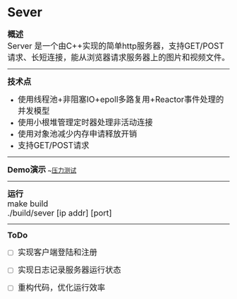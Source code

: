 # Sever  
**<font size=4>概述</font>**   
<font size=4>Server 是一个由C++实现的简单http服务器，支持GET/POST请求、长短连接，能从浏览器请求服务器上的图片和视频文件。</font>  

****************************************************************

**<font size=4>技术点</font>**   
- <font size=4>使用线程池+非阻塞IO+epoll多路复用+Reactor事件处理的并发模型</font>
- <font size=4>使用小根堆管理定时器处理非活动连接</font>
- <font size=4>使用对象池减少内存申请释放开销</font>
- <font size=4>支持GET/POST请求</font>  

*****************************************************************

**<font size=4>Demo演示</font>**
~[压力测试](https://github.com/xyyang0/server/blob/main/res/webbench.jpg)

*****************************************************************

**<font size=4>运行</font>**   
<font size=4>make build</font>  
<font size=4>./build/sever [ip addr] [port]</font>

*****************************************************************

**<font size=4>ToDo</font>**
- [ ] <font size=4>实现客户端登陆和注册</font>
- [ ] <font size=4>实现日志记录服务器运行状态</font>
- [ ] <font size=4>重构代码，优化运行效率</font>

  
